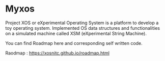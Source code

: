 # Myxos
 Project XOS or eXperimental Operating System is a platform to develop a toy operating system. Implemented OS data structures and functionalities on a simulated machine called XSM (eXperimental String Machine).

You can find Roadmap here and corresponding self written code.

Raodmap :
https://xosnitc.github.io/roadmap.html
